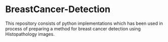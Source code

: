 # BreastCancer-Detection
This repository consists of python implementations which has been used in process of preparing a method for breast cancer detection using Histopathology images.

